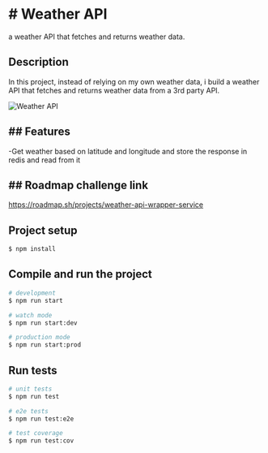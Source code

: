 


# # Weather API 
a weather API that fetches and returns weather data.
	 
## Description 
In this project, instead of relying on my own  weather data, i build a weather API that fetches and returns weather data from a 3rd party API.

![Weather API](https://assets.roadmap.sh/guest/weather-api-f8i1q.png)




## ## Features

-Get weather based on latitude and longitude and store the response in redis and read from it 

## ## Roadmap challenge link

https://roadmap.sh/projects/weather-api-wrapper-service

## Project setup

```bash
$ npm install
```

## Compile and run the project

```bash
# development
$ npm run start

# watch mode
$ npm run start:dev

# production mode
$ npm run start:prod
```

## Run tests

```bash
# unit tests
$ npm run test

# e2e tests
$ npm run test:e2e

# test coverage
$ npm run test:cov
```

